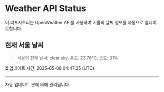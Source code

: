 
# Weather API Status

이 리포지토리는 OpenWeather API를 사용하여 서울의 날씨 정보를 자동으로 업데이트합니다.

## 현재 서울 날씨
> 서울의 현재 날씨: clear sky, 온도: 23.76°C, 습도: 31%

⏳ 업데이트 시간: 2025-05-08 04:47:35 (UTC)

---
자동 업데이트 봇에 의해 관리됩니다.
